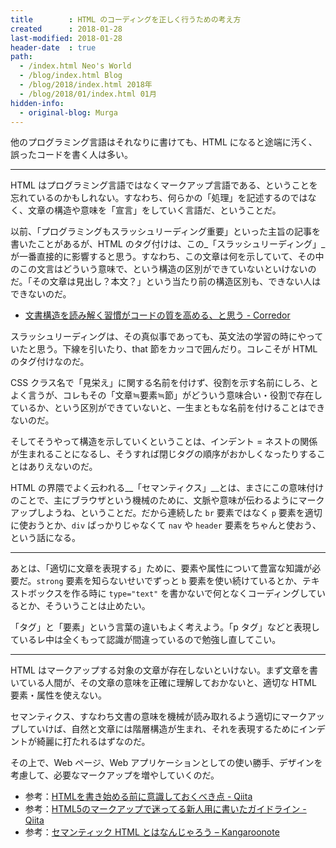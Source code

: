 ```yaml
---
title        : HTML のコーディングを正しく行うための考え方
created      : 2018-01-28
last-modified: 2018-01-28
header-date  : true
path:
  - /index.html Neo's World
  - /blog/index.html Blog
  - /blog/2018/index.html 2018年
  - /blog/2018/01/index.html 01月
hidden-info:
  - original-blog: Murga
---
```


他のプログラミング言語はそれなりに書けても、HTML になると途端に汚く、誤ったコードを書く人は多い。

---

HTML はプログラミング言語ではなくマークアップ言語である、ということを忘れているのかもしれない。すなわち、何らかの「処理」を記述するのではなく、文章の構造や意味を「宣言」をしていく言語だ、ということだ。

以前、「プログラミングもスラッシュリーディング重要」といった主旨の記事を書いたことがあるが、HTML のタグ付けは、この_「スラッシュリーディング」_が一番直接的に影響すると思う。すなわち、この文章は何を示していて、その中のこの文言はどういう意味で、という構造の区別ができていないといけないのだ。「その文章は見出し？本文？」という当たり前の構造区別も、できない人はできないのだ。

- [文書構造を読み解く習慣がコードの質を高める、と思う - Corredor](http://neos21.hatenablog.com/entry/2016/07/16/000000)

スラッシュリーディングは、その真似事であっても、英文法の学習の時にやっていたと思う。下線を引いたり、that 節をカッコで囲んだり。コレこそが HTML のタグ付けなのだ。

CSS クラス名で「見栄え」に関する名前を付けず、役割を示す名前にしろ、とよく言うが、コレもその「文章≒要素≒節」がどういう意味合い・役割で存在しているか、という区別ができていないと、一生まともな名前を付けることはできないのだ。

そしてそうやって構造を示していくということは、インデント = ネストの関係が生まれることになるし、そうすれば閉じタグの順序がおかしくなったりすることはありえないのだ。

HTML の界隈でよく云われる__「セマンティクス」__とは、まさにこの意味付けのことで、主にブラウザという機械のために、文脈や意味が伝わるようにマークアップしようね、ということだ。だから連続した `br` 要素ではなく `p` 要素を適切に使おうとか、`div` ばっかりじゃなくて `nav` や `header` 要素をちゃんと使おう、という話になる。

---

あとは、「適切に文章を表現する」ために、要素や属性について豊富な知識が必要だ。`strong` 要素を知らないせいでずっと `b` 要素を使い続けているとか、テキストボックスを作る時に `type="text"` を書かないで何となくコーディングしているとか、そういうことは止めたい。

「タグ」と「要素」という言葉の違いもよく考えよう。「p タグ」などと表現しているレ中は全くもって認識が間違っているので勉強し直してこい。

---

HTML はマークアップする対象の文章が存在しないといけない。まず文章を書いている人間が、その文章の意味を正確に理解しておかないと、適切な HTML 要素・属性を使えない。

セマンティクス、すなわち文書の意味を機械が読み取れるよう適切にマークアップしていけば、自然と文章には階層構造が生まれ、それを表現するためにインデントが綺麗に打たれるはずなのだ。

その上で、Web ページ、Web アプリケーションとしての使い勝手、デザインを考慮して、必要なマークアップを増やしていくのだ。

- 参考：[HTMLを書き始める前に意識しておくべき点 - Qiita](https://qiita.com/marrontan619/items/119fae55a3a6370bc3b2)
- 参考：[HTML5のマークアップで迷ってる新人用に書いたガイドライン - Qiita](https://qiita.com/y_hokkey/items/f7fd4e8a1b3c1adeb921)
- 参考：[セマンティック HTML とはなんじゃろう – Kangaroonote](https://vosegus.org/blog/2012/06/what-is-semantic-html.html)

